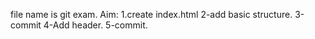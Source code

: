 file name is git exam.
Aim: 1.create index.html
2-add basic structure.
3-commit 
4-Add header.
5-commit.
